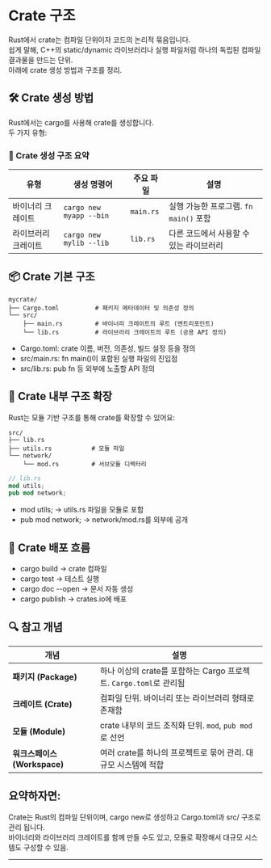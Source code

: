 # Crate 구조
Rust에서 crate는 컴파일 단위이자 코드의 논리적 묶음입니다.  
쉽게 말해, C++의 static/dynamic 라이브러리나 실행 파일처럼 하나의 독립된 컴파일 결과물을 만드는 단위.  
아래에 crate 생성 방법과 구조를 정리.

## 🛠️ Crate 생성 방법
Rust에서는 cargo를 사용해 crate를 생성합니다.  
두 가지 유형:

### 🧱 Crate 생성 구조 요약
| 유형             | 생성 명령어                  | 주요 파일       | 설명                                  |
|------------------|------------------------------|------------------|---------------------------------------|
| 바이너리 크레이트 | `cargo new myapp --bin`      | `main.rs`        | 실행 가능한 프로그램. `fn main()` 포함 |
| 라이브러리 크레이트 | `cargo new mylib --lib`      | `lib.rs`         | 다른 코드에서 사용할 수 있는 라이브러리 |


## 📦 Crate 기본 구조
```
mycrate/
├── Cargo.toml          # 패키지 메타데이터 및 의존성 정의
└── src/
    ├── main.rs         # 바이너리 크레이트의 루트 (엔트리포인트)
    └── lib.rs          # 라이브러리 크레이트의 루트 (공용 API 정의)
```

- Cargo.toml: crate 이름, 버전, 의존성, 빌드 설정 등을 정의
- src/main.rs: fn main()이 포함된 실행 파일의 진입점
- src/lib.rs: pub fn 등 외부에 노출할 API 정의

## 🧠 Crate 내부 구조 확장
Rust는 모듈 기반 구조를 통해 crate를 확장할 수 있어요:
```
src/
├── lib.rs
├── utils.rs           # 모듈 파일
└── network/
    └── mod.rs         # 서브모듈 디렉터리
```

```rust
// lib.rs
mod utils;
pub mod network;
```

- mod utils; → utils.rs 파일을 모듈로 포함
- pub mod network; → network/mod.rs를 외부에 공개

## 🚀 Crate 배포 흐름
- cargo build → crate 컴파일
- cargo test → 테스트 실행
- cargo doc --open → 문서 자동 생성
- cargo publish → crates.io에 배포

## 🔍 참고 개념
| 개념             | 설명                                                                 |
|------------------|----------------------------------------------------------------------|
| **패키지 (Package)** | 하나 이상의 crate를 포함하는 Cargo 프로젝트. `Cargo.toml`로 관리됨       |
| **크레이트 (Crate)** | 컴파일 단위. 바이너리 또는 라이브러리 형태로 존재함                     |
| **모듈 (Module)**   | crate 내부의 코드 조직화 단위. `mod`, `pub mod`로 선언                   |
| **워크스페이스 (Workspace)** | 여러 crate를 하나의 프로젝트로 묶어 관리. 대규모 시스템에 적합         |

## 요약하자면:
Crate는 Rust의 컴파일 단위이며, cargo new로 생성하고 Cargo.toml과 src/ 구조로 관리 됩니다.  
바이너리와 라이브러리 크레이트를 함께 만들 수도 있고, 모듈로 확장해서 대규모 시스템도 구성할 수 있음.

---



